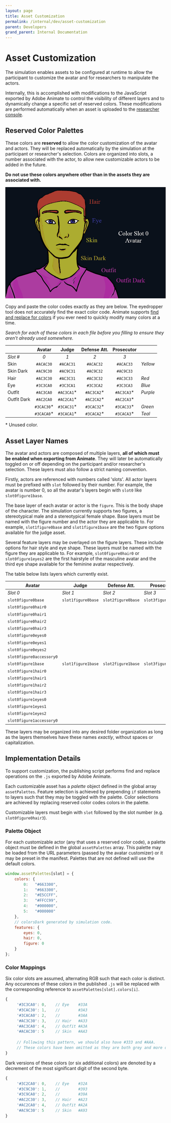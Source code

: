 ```yaml
---
layout: page
title: Asset Customization
permalink: /internal/dev/asset-customization
parent: Developers
grand_parent: Internal Documentation
---
```

# Asset Customization

The simulation enables assets to be configured at runtime to allow the participant to customize the avatar and for researchers to manipulate the actors.

Internally, this is accomplished with modifications to the JavaScript exported by Adobe Animate to control the visibility of different layers and to dynamically change a specific set of reserved colors. These modifications are performed automatically when an asset is uploaded to the [researcher console](/console).

## Reserved Color Palettes

These colors are **reserved** to allow the color customization of the avatar and actors. They will be replaced automatically by the simulation at the participant or researcher's selection. Colors are organized into slots, a number associated with the actor, to allow new customizable actors to be added in the future.

**Do not use these colors anywhere other than in the assets they are associated with.**

<img src="/img/palettization.png">

Copy and paste the color codes exactly as they are below. The eyedropper tool does not accurately find the exact color code. Animate supports [find and replace for colors](https://helpx.adobe.com/au/animate/using/find-replace.html#find_and_replace_colors) if you ever need to quickly modify many colors at a time.

 _Search for each of these colors in each file before you filling to ensure they aren’t already used somewhere._

||Avatar|Judge|Defense Att.|Prosecutor||
|-|:-:|:-:|:-:|:-:|-|
|_Slot #_|_0_|_1_|_2_|_3_||
|Skin|`#ACAC30`|`#ACAC31`|`#ACAC32`|`#ACAC33`|_Yellow_|
|Skin Dark|`#AC9C30`|`#AC9C31`|`#AC9C32`|`#AC9C33`||
|Hair|`#AC3C30`|`#AC3C31`|`#AC3C32`|`#AC3C33`|_Red_|
|Eye|`#3C3CA0`|`#3C3CA1`|`#3C3CA2`|`#3C3CA3`|_Blue_|
|Outfit|`#AC3CA0`|`#AC3CA1`\*|`#AC3CA2`\*|`#AC3CA3`\*|_Purple_|
|Outfit Dark|`#AC2CA0`|`#AC2CA1`\*|`#AC2CA2`\*|`#AC2CA3`\*||
||`#3CAC30`\*|`#3CAC31`\*|`#3CAC32`\*|`#3CAC33`\*|_Green_|
||`#3CACA0`\*|`#3CACA1`\*|`#3CACA2`\*|`#3CACA3`\*|_Teal_|

\* Unused color.

## Asset Layer Names

The avatar and actors are composed of multiple layers, __all of which must be enabled when exporting from Animate__. They will later be automatically toggled on or off depending on the participant and/or researcher's selection. These layers must also follow a strict naming convention.

Firstly, actors are referenced with numbers called 'slots'. All actor layers must be prefixed with `slot` followed by their number. For example, the avatar is number 0, so all the avatar's layers begin with `slot0` like `slot0figure1base`.

The base layer of each avatar or actor is the `figure`. This is the body shape of the character. The simulation currently supports two figures, a stereotypical male and a stereotypical female shape. Base layers must be named with the figure number and the actor they are applicable to. For example, `slot1figure0base` and `slot1figure1base` are the two figure options available for the judge asset.

Several feature layers may be overlayed on the figure layers. These include options for hair style and eye shape. These layers must be named with the figure they are applicable to. For example, `slot0figure0hair0` or `slot0figure1eyes2` are the first hairstyle of the masculine avatar and the third eye shape available for the feminine avatar respectively.

The table below lists layers which currently exist.

|Avatar|Judge|Defense Att.|Prosecutor|
|-|-|-|-|
|_Slot 0_|_Slot 1_|_Slot 2_|_Slot 3_|
|`slot0figure0base`|`slot1figure0base`|`slot2figure0base`|`slot3figure0base`|
|`slot0figure0hair0`||||
|`slot0figure0hair1`||||
|`slot0figure0hair2`||||
|`slot0figure0hair3`||||
|`slot0figure0eyes0`||||
|`slot0figure0eyes1`||||
|`slot0figure0eyes2`||||
|`slot0figure0accessory0`||||
|`slot0figure1base`|`slot1figure1base`|`slot2figure1base`|`slot3figure1base`|
|`slot0figure1hair0`||||
|`slot0figure1hair1`||||
|`slot0figure1hair2`||||
|`slot0figure1hair3`||||
|`slot0figure1eyes0`||||
|`slot0figure1eyes1`||||
|`slot0figure1eyes2`||||
|`slot0figure1accessory0`||||

These layers may be organized into any desired folder organization as long as the layers themselves have these names _exactly_, without spaces or capitalization.

## Implementation Details

To support customization, the publishing script performs find and replace operations on the `.js` exported by Adobe Animate.

Each customizable asset has a _palette_ object defined in the global array `assetPalettes`. Feature selection is achieved by prepending `if` statements to layers such that they may be toggled with the palette. Color selections are achieved by replacing reserved color codes colors in the palette.

Customizable layers must begin with `slot` followed by the slot number (e.g. `slot0figure0hair3`).

### Palette Object

For each customizable actor (any that uses a reserved color code), a palette object must be defined in the global `assetPalettes` array. This palette may be loaded from the URL parameters (passed by the avatar customizer) or it may be preset in the manifest. Palettes that are not defined will use the default colors.

```javascript
window.assetPalettes[slot] = {
    colors: {
        0:   "#663300",
        1:   "#663300",
        2:   "#E5CCFF",
        3:   "#FFCC99",
        4:   "#000000",
        5:   "#000000"
    },
    // colorsDark generated by simulation code.
    features: {
        eyes: 0,
        hair: 0,
        figure: 0
    }
};
```

### Color Mappings

Six color slots are assumed, alternating RGB such that each color is distinct. Any occurences of these colors in the published `.js` will be replaced with the corresponding reference to `assetPalettes[slot].colors[i]`.

```javascript
{
     '#3C3CA0': 0,    // Eye    #33A
     '#3CAC30': 1,    //        #3A3
     '#3CACA0': 2,    //        #3AA
     '#AC3C30': 3,    // Hair   #A33
     '#AC3CA0': 4,    // Outfit #A3A
     '#ACAC30': 5     // Skin   #AA3

     // Following this pattern, we should also have #333 and #AAA.
     // These colors have been omitted as they are both grey and more difficult to find visually.
}
```

Dark versions of these colors (or six additional colors) are denoted by a decrement of the most significant digit of the second byte.

```javascript
{
     '#3C2CA0': 0,    // Eye    #32A
     '#3C9C30': 1,    //        #393
     '#3C9CA0': 2,    //        #39A
     '#AC2C30': 3,    // Hair   #A23
     '#AC2CA0': 4,    // Outfit #A2A
     '#AC9C30': 5     // Skin   #A93
}
```